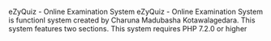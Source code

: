 eZyQuiz - Online Examination System
eZyQuiz - Online Examination System is functionl system created by Charuna Madubasha Kotawalagedara. This system features two sections.
This system requires PHP 7.2.0 or higher
